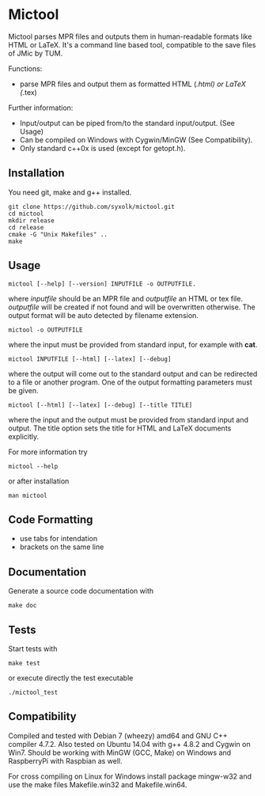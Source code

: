 Mictool
=======

Mictool parses MPR files and outputs them in human-readable formats
like HTML or LaTeX. It's a command line based tool, compatible to the
save files of JMic by TUM.

Functions:
- parse MPR files and output them as formatted HTML (*.html) or LaTeX (*.tex)

Further information:
- Input/output can be piped from/to the standard input/output. (See Usage)
- Can be compiled on Windows with Cygwin/MinGW (See Compatibility).
- Only standard c++0x is used (except for getopt.h).

Installation
------------

You need git, make and g++ installed.

    git clone https://github.com/syxolk/mictool.git
    cd mictool
    mkdir release
    cd release
    cmake -G "Unix Makefiles" ..
    make

Usage
-----

    mictool [--help] [--version] INPUTFILE -o OUTPUTFILE.

where _inputfile_ should be an MPR file and _outputfile_ an HTML or tex file.
_outputfile_ will be created if not found and will be overwritten otherwise.
The output format will be auto detected by filename extension.

    mictool -o OUTPUTFILE

where the input must be provided from standard input, for example with **cat**.

    mictool INPUTFILE [--html] [--latex] [--debug]

where the output will come out to the standard output and can be
redirected to a file or another program. One of the output formatting
parameters must be given.

    mictool [--html] [--latex] [--debug] [--title TITLE]

where the input and the output must be provided from standard input and output.
The title option sets the title for HTML and LaTeX documents explicitly.

For more information try

    mictool --help

or after installation

    man mictool

Code Formatting
---------------

- use tabs for intendation
- brackets on the same line

Documentation
-------------

Generate a source code documentation with

    make doc

Tests
-----

Start tests with

    make test

or execute directly the test executable

    ./mictool_test

Compatibility
-------------

Compiled and tested with Debian 7 (wheezy) amd64 and GNU C++ compiler 4.7.2.
Also tested on Ubuntu 14.04 with g++ 4.8.2 and Cygwin on Win7.
Should be working with MinGW (GCC, Make) on Windows and RaspberryPi with Raspbian as well.

For cross compiling on Linux for Windows install package mingw-w32 and use
the make files Makefile.win32 and Makefile.win64.

